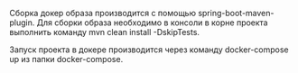 Сборка докер образа производится с помощью spring-boot-maven-plugin.
Для сборки образа необходимо в консоли в корне проекта выполнить команду mvn clean install -DskipTests.

Запуск проекта в докере производится через команду docker-compose up из папки docker-compose.

